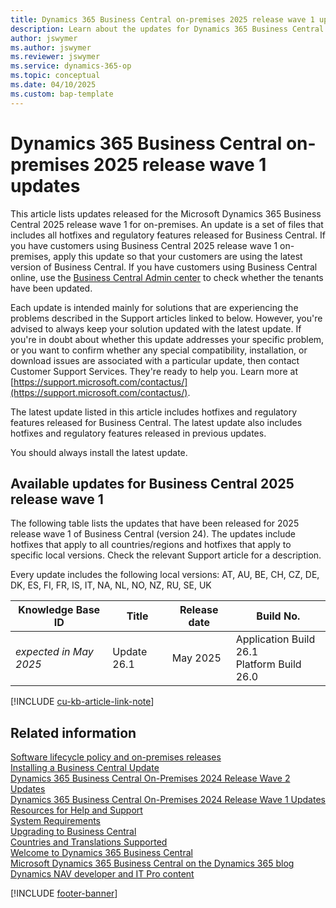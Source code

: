 ```yaml
---
title: Dynamics 365 Business Central on-premises 2025 release wave 1 updates
description: Learn about the updates for Dynamics 365 Business Central 2025 release wave 1 on-premises deployments.
author: jswymer
ms.author: jswymer
ms.reviewer: jswymer
ms.service: dynamics-365-op
ms.topic: conceptual
ms.date: 04/10/2025
ms.custom: bap-template
---
```


# Dynamics 365 Business Central on-premises 2025 release wave 1 updates

This article lists updates released for the Microsoft Dynamics 365 Business Central 2025 release wave 1 for on-premises. An update is a set of files that includes all hotfixes and regulatory features released for Business Central. If you have customers using Business Central 2025 release wave 1 on-premises, apply this update so that your customers are using the latest version of Business Central. If you have customers using Business Central online, use the [Business Central Admin center](../administration/tenant-admin-center.md) to check whether the tenants have been updated.  

Each update is intended mainly for solutions that are experiencing the problems described in the Support articles linked to below. However, you're advised to always keep your solution updated with the latest update. If you're in doubt about whether this update addresses your specific problem, or you want to confirm whether any special compatibility, installation, or download issues are associated with a particular update, then contact Customer Support Services. They're ready to help you. Learn more at [https://support.microsoft.com/contactus/](https://support.microsoft.com/contactus/).

The latest update listed in this article includes hotfixes and regulatory features released for Business Central. The latest update also includes hotfixes and regulatory features released in previous updates.  

You should always install the latest update.

## Available updates for Business Central 2025 release wave 1

The following table lists the updates that have been released for 2025 release wave 1 of Business Central (version 24). The updates include hotfixes that apply to all countries/regions and hotfixes that apply to specific local versions. Check the relevant Support article for a description.

Every update includes the following local versions: AT, AU, BE, CH, CZ, DE, DK, ES, FI, FR, IS, IT, NA, NL, NO, NZ, RU, SE, UK

|Knowledge Base ID|Title|Release date  |Build No. |
|-----------------|-----|--------------|----------|
|*expected in May 2025*|Update 26.1 |May 2025|Application Build 26.1</br>Platform Build 26.0|


[!INCLUDE [cu-kb-article-link-note](../includes/cu-kb-article-link-note.md)]

## Related information

[Software lifecycle policy and on-premises releases](../terms/lifecycle-policy-on-premises.md)  
[Installing a Business Central Update](../upgrade/upgrading-cumulative-update-v26.md)  
[Dynamics 365 Business Central On-Premises 2024 Release Wave 2 Updates](update-versions-25.md)  
[Dynamics 365 Business Central On-Premises 2024 Release Wave 1 Updates](update-versions-24.md)  
[Resources for Help and Support](../help-and-support.md)  
[System Requirements](system-requirements-business-central-v26.md)  
[Upgrading to Business Central](../upgrade/upgrading-to-business-central.md)  
[Countries and Translations Supported](../compliance/apptest-countries-and-translations.md)  
[Welcome to Dynamics 365 Business Central](/dynamics365/business-central/index)  
[Microsoft Dynamics 365 Business Central on the Dynamics 365 blog](https://www.microsoft.com/dynamics-365/blog/it-professional/product/dynamics-365-business-central/)  
[Dynamics NAV developer and IT Pro content](/dynamics-nav/index)

[!INCLUDE [footer-banner](../includes/footer-banner.md)]
